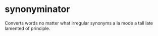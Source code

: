 synonyminator
=============

Converts words no matter what irregular synonyms a la mode a tall late lamented of principle.


